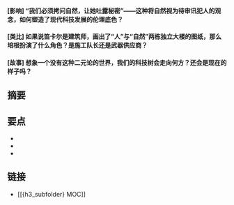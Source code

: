 #### [影响] “我们必须拷问自然，让她吐露秘密”——这种将自然视为待审讯犯人的观念，如何塑造了现代科技发展的伦理底色？


#### [类比] 如果说笛卡尔是建筑师，画出了“人”与“自然”两栋独立大楼的图纸，那么培根扮演了什么角色？是施工队长还是武器供应商？


#### [故事] 想象一个没有这种二元论的世界，我们的科技树会走向何方？还会是现在的样子吗？


## 摘要


## 要点

- 
- 
- 

## 链接

- [[{h3_subfolder} MOC]]
